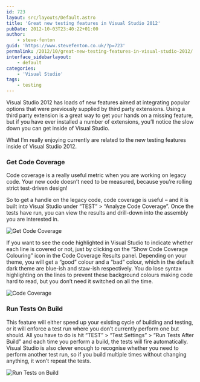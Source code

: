 ```yaml
---
id: 723
layout: src/layouts/Default.astro
title: 'Great new testing features in Visual Studio 2012'
pubDate: 2012-10-03T23:40:22+01:00
author:
    - steve-fenton
guid: 'https://www.stevefenton.co.uk/?p=723'
permalink: /2012/10/great-new-testing-features-in-visual-studio-2012/
interface_sidebarlayout:
    - default
categories:
    - 'Visual Studio'
tags:
    - testing
---
```


Visual Studio 2012 has loads of new features aimed at integrating popular options that were previously supplied by third party extensions. Using a third party extension is a great way to get your hands on a missing feature, but if you have ever installed a number of extensions, you’ll notice the slow down you can get inside of Visual Studio.

What I’m really enjoying currently are related to the new testing features inside of Visual Studio 2012.

### Get Code Coverage

Code coverage is a really useful metric when you are working on legacy code. Your new code doesn’t need to be measured, because you’re rolling strict test-driven design!

So to get a handle on the legacy code, code coverage is useful – and it is built into Visual Studio under “TEST” &gt; “Analyze Code Coverage”. Once the tests have run, you can view the results and drill-down into the assembly you are interested in.

![Get Code Coverage](https://www.stevefenton.co.uk/wp-content/uploads/2015/07/get-code-coverage.png)

If you want to see the code highlighted in Visual Studio to indicate whether each line is covered or not, just by clicking on the “Show Code Coverage Colouring” icon in the Code Coverage Results panel. Depending on your theme, you will get a “good” colour and a “bad” colour, which in the default dark theme are blue-ish and staw-ish respectively. You do lose syntax highlighting on the lines to prevent these background colours making code hard to read, but you don’t need it switched on all the time.

![Code Coverage](https://www.stevefenton.co.uk/wp-content/uploads/2015/07/vs2012-code-coverage.png)

### Run Tests On Build

This feature will either speed up your existing cycle of building and testing, or it will enforce a test run where you don’t currently perform one but should. All you have to do is hit “TEST” &gt; “Test Settings” &gt; “Run Tests After Build” and each time you perform a build, the tests will fire automatically. Visual Studio is also clever enough to recognise whether you need to perform another test run, so if you build multiple times without changing anything, it won’t repeat the tests.

![Run Tests on Build](https://www.stevefenton.co.uk/wp-content/uploads/2015/07/run-tests-on-build.png)